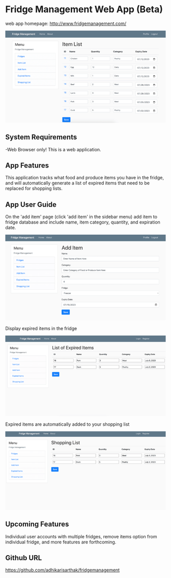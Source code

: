 # Fridge Management Web App (Beta)

web app homepage: http://www.fridgemanagement.com/

![screen1.png](screen1.png)

## System Requirements

-Web Browser only! This is a web application.

## App Features

This application tracks what food and produce items you have in the fridge, and will automatically generate a list of
expired items that need to be replaced for shopping lists.

## App User Guide

On the 'add item' page (click 'add item' in the sidebar menu) add item to fridge database and include name, item
category, quantity, and expiration date.

![screen2.png](screen2.png)

Display expired items in the fridge

![screen3.png](screen3.png)

Expired items are automatically added to your shopping list

![screen4.png](screen4.png)

## Upcoming Features

Individual user accounts with multiple fridges, remove items option from individual fridge, and more features are
forthcoming.

## Github URL

https://github.com/adhikarisarthak/fridgemanagement


